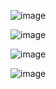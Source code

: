 ![image](https://github.com/user-attachments/assets/1490aec0-35c8-4ce1-9c13-97cfc326536d)

![image](https://github.com/user-attachments/assets/267e9628-9634-418b-b836-6a39f445b8e2)

![image](https://github.com/user-attachments/assets/d8617553-88ca-4189-8734-aa23b8e3aff5)

![image](https://github.com/user-attachments/assets/a8867f73-0052-45c9-adcd-f79ab0c22805)
